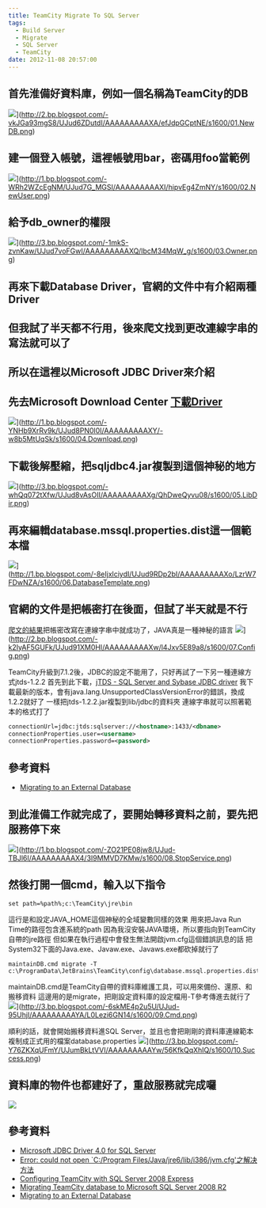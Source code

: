 ```yaml
---
title: TeamCity Migrate To SQL Server
tags:
  - Build Server
  - Migrate
  - SQL Server
  - TeamCity
date: 2012-11-08 20:57:00
---
```


## 首先淮備好資料庫，例如一個名稱為TeamCity的DB
![](http://2.bp.blogspot.com/-vkJGa93mgS8/UJud6ZDutdI/AAAAAAAAAXA/efJdpGCptNE/s1600/01.NewDB.png)](http://2.bp.blogspot.com/-vkJGa93mgS8/UJud6ZDutdI/AAAAAAAAAXA/efJdpGCptNE/s1600/01.NewDB.png)

## 建一個登入帳號，這裡帳號用bar，密碼用foo當範例
![](http://1.bp.blogspot.com/-WRh2WZcEgNM/UJud7G_MGSI/AAAAAAAAAXI/hipvEg4ZmNY/s1600/02.NewUser.png)](http://1.bp.blogspot.com/-WRh2WZcEgNM/UJud7G_MGSI/AAAAAAAAAXI/hipvEg4ZmNY/s1600/02.NewUser.png)

## 給予db_owner的權限
![](http://3.bp.blogspot.com/-1mkS-zvnKaw/UJud7voFGwI/AAAAAAAAAXQ/IbcM34MqW_g/s1600/03.Owner.png)](http://3.bp.blogspot.com/-1mkS-zvnKaw/UJud7voFGwI/AAAAAAAAAXQ/IbcM34MqW_g/s1600/03.Owner.png)

## 再來下載Database Driver，官網的文件中有介紹兩種Driver
## 但我試了半天都不行用，後來爬文找到更改連線字串的寫法就可以了
## 所以在這裡以Microsoft JDBC Driver來介紹
## 先去Microsoft Download Center [下載Driver](http://www.microsoft.com/zh-tw/download/details.aspx?id=11774)
![](http://1.bp.blogspot.com/-YNHb9XrRv9k/UJud8PN0l0I/AAAAAAAAAXY/-w8b5MtUqSk/s1600/04.Download.png)](http://1.bp.blogspot.com/-YNHb9XrRv9k/UJud8PN0l0I/AAAAAAAAAXY/-w8b5MtUqSk/s1600/04.Download.png)

## 下載後解壓縮，把sqljdbc4.jar複製到這個神秘的地方
![](http://3.bp.blogspot.com/-whQq072tXfw/UJud8vAsOII/AAAAAAAAAXg/QhDweQyvu08/s1600/05.LibDir.png)](http://3.bp.blogspot.com/-whQq072tXfw/UJud8vAsOII/AAAAAAAAAXg/QhDweQyvu08/s1600/05.LibDir.png)

## 再來編輯database.mssql.properties.dist這一個範本檔
![](http://1.bp.blogspot.com/-8eIjxlciydI/UJud9RDp2bI/AAAAAAAAAXo/LzrW7FDwNZA/s1600/06.DatabaseTemplate.png)](http://1.bp.blogspot.com/-8eIjxlciydI/UJud9RDp2bI/AAAAAAAAAXo/LzrW7FDwNZA/s1600/06.DatabaseTemplate.png)

## 官網的文件是把帳密打在後面，但試了半天就是不行
[爬文的結果](http://t800t8.blogspot.tw/2009/07/configuring-teamcity-with-sql-server.html)把帳密改寫在連線字串中就成功了，JAVA真是一種神秘的語言
![](http://2.bp.blogspot.com/-k2IyAF5GUFk/UJud91XM0HI/AAAAAAAAAXw/l4Jxv5E89a8/s1600/07.Config.png)](http://2.bp.blogspot.com/-k2IyAF5GUFk/UJud91XM0HI/AAAAAAAAAXw/l4Jxv5E89a8/s1600/07.Config.png)

TeamCity升級到7.1.2後，JDBC的設定不能用了，只好再試了一下另一種連線方式jtds-1.2.2
首先到此下載，[jTDS - SQL Server and Sybase JDBC driver](http://sourceforge.net/projects/jtds/files/)
我下載最新的版本，會有java.lang.UnsupportedClassVersionError的錯誤，換成1.2.2就好了
一樣把jtds-1.2.2.jar複製到lib/jdbc的資料夾
連線字串就可以照著範本的格式打了
```xml
connectionUrl=jdbc:jtds:sqlserver://<hostname>:1433/<dbname>
connectionProperties.user=<username>
connectionProperties.password=<password>
```

## 參考資料
* [Migrating to an External Database](http://confluence.jetbrains.net/display/TCD7/Migrating+to+an+External+Database)

## 到此淮備工作就完成了，要開始轉移資料之前，要先把服務停下來
![](http://1.bp.blogspot.com/-ZO21PE08jw8/UJud-TBJl6I/AAAAAAAAAX4/3I9MMVD7KMw/s1600/08.StopService.png)](http://1.bp.blogspot.com/-ZO21PE08jw8/UJud-TBJl6I/AAAAAAAAAX4/3I9MMVD7KMw/s1600/08.StopService.png)

## 然後打開一個cmd，輸入以下指令
```shell
set path=%path%;c:\TeamCity\jre\bin
```

這行是和設定JAVA_HOME這個神秘的全域變數同樣的效果
用來把Java Run Time的路徑包含進系統的path
因為我沒安裝JAVA環境，所以要指向到TeamCity自帶的jre路徑
但如果在執行過程中會發生無法開啟jvm.cfg這個錯誤訊息的話
把System32下面的Java.exe、Javaw.exe、Javaws.exe都砍掉就行了
```shell
maintainDB.cmd migrate -T c:\ProgramData\JetBrains\TeamCity\config\database.mssql.properties.dist
```

maintainDB.cmd是TeamCity自帶的資料庫維護工具，可以用來備份、還原、和搬移資料
這邊用的是migrate，把剛設定資料庫的設定檔用-T參考傳進去就行了
![](http://3.bp.blogspot.com/-6skME4p2u5U/UJud-95UhjI/AAAAAAAAAYA/L0Lezi6GN14/s1600/09.Cmd.png)](http://3.bp.blogspot.com/-6skME4p2u5U/UJud-95UhjI/AAAAAAAAAYA/L0Lezi6GN14/s1600/09.Cmd.png)

順利的話，就會開始搬移資料進SQL Server，並且也會把剛剛的資料庫連線範本
複制成正式用的檔案database.properties
![](http://3.bp.blogspot.com/-Y76ZKXqUFmY/UJumBkLtVVI/AAAAAAAAAYw/56KfkQqXhIQ/s1600/10.Success.png)](http://3.bp.blogspot.com/-Y76ZKXqUFmY/UJumBkLtVVI/AAAAAAAAAYw/56KfkQqXhIQ/s1600/10.Success.png)

## 資料庫的物件也都建好了，重啟服務就完成囉
[![](http://2.bp.blogspot.com/-D0C-bR5Sb1Y/UJueAvRMlHI/AAAAAAAAAYQ/JzHxo2Gdqvw/s1600/11.MigrateOK.png)](http://2.bp.blogspot.com/-D0C-bR5Sb1Y/UJueAvRMlHI/AAAAAAAAAYQ/JzHxo2Gdqvw/s1600/11.MigrateOK.png)

## 參考資料
* [Microsoft JDBC Driver 4.0 for SQL Server](http://www.microsoft.com/zh-tw/download/details.aspx?id=11774)
* [Error: could not open `C:/Program Files/Java/jre6/lib/i386/jvm.cfg'之解决方法](http://blog.csdn.net/xiaofeixia22222/article/details/6235720)
* [Configuring TeamCity with SQL Server 2008 Express](http://t800t8.blogspot.tw/2009/07/configuring-teamcity-with-sql-server.html)
* [Migrating TeamCity database to Microsoft SQL Server 2008 R2](http://www.tellingmachine.com/post/Migrating-TeamCity-database-to-Microsoft-SQL-Server-2008-R2.aspx)
* [Migrating to an External Database](http://confluence.jetbrains.net/display/TCD7/Migrating+to+an+External+Database)